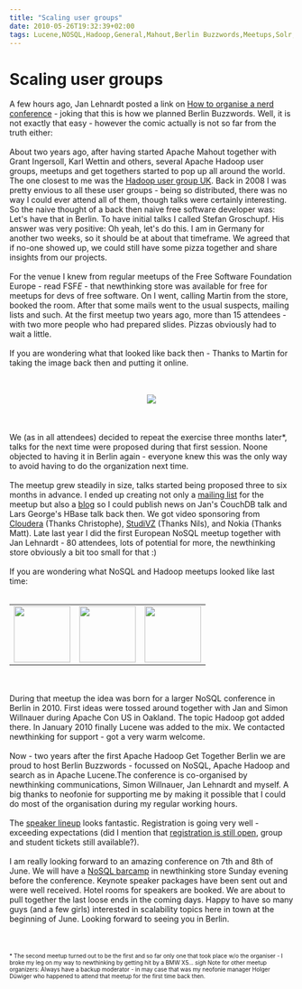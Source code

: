 ```yaml
---
title: "Scaling user groups"
date: 2010-05-26T19:32:39+02:00
tags: Lucene,NOSQL,Hadoop,General,Mahout,Berlin Buzzwords,Meetups,Solr,Get Together,
---
```


# Scaling user groups


A few hours ago, Jan Lehnardt posted a link on <a 
href="http://www.televisionsky.org/2010/05/how-to-put-on-a-nerd-conference/">How to organise a nerd conference</a> - 
joking that this is how we planned Berlin Buzzwords. Well, it is not exactly that easy - however the comic actually is 
not so far from the truth either:<br><br>About two years ago, after having started Apache Mahout together with Grant 
Ingersoll, Karl Wettin and others, several Apache Hadoop user groups, meetups and get togethers started to pop up all 
around the world. The one closest to me was the <a href="http://huguk.org">Hadoop user  group UK</a>. Back in 2008 I 
was pretty envious to all these user groups - being so distributed, there was no way I could ever attend all of them, 
though talks were certainly interesting. So the naive thought of a back then naive free software developer was: Let's 
have that in Berlin. To have initial talks I called Stefan Groschupf. His answer was very positive: Oh yeah, let's do 
this. I am in Germany for another two weeks, so it should be at about that timeframe. We agreed that if no-one showed 
up, we could still have some pizza together and share insights from our projects.<br><br>For the venue I knew from 
regular meetups of the Free Software Foundation Europe - read FSF*E* - that newthinking store was available for free 
for meetups for devs of free software. On I went, calling Martin from the store, booked the room. After that some mails 
went to the usual suspects, mailing lists and such. At the first meetup two years ago, more than 15 attendees - with 
two more people who had prepared slides. Pizzas obviously had to wait a little.<br><br>If you are wondering what that 
looked like back then - Thanks to Martin for taking the image back then and putting it online.<br><br><center><br><img 
src="http://www.spill-blog.de/files/images/hadoop_meetup.JPG"/> <br></center><br><br><br>We (as in all attendees) 
decided to repeat the exercise three months later*, talks for the next time were proposed during that first session. 
Noone objected to having it in Berlin again - everyone knew this was the only way to avoid having to do the 
organization next time.<br><br>The meetup grew steadily in size, talks started being proposed three to six months in 
advance. I ended up creating not only a <a href="">mailing list</a> for the meetup but also a <a 
href="http://blog.isabel-drost.de/index.php/archives/4/hadoop-get-together-berlin">blog</a> so I could publish news on 
Jan's CouchDB talk and Lars George's HBase talk back then. We got video sponsoring from <a 
href="http://www.cloudera.com/blog/2009/10/apache-hadoop-get-together-in-berlin-videos-online/">Cloudera</a> (Thanks 
Christophe), <a href="http://developer.studivz.net/2009/11/11/apache-hadoop-get-together-berlin/">StudiVZ</a> (Thanks 
Nils), and Nokia (Thanks Matt). Late last year I did the first European NoSQL meetup together with Jan Lehnardt - 80 
attendees, lots of potential for more, the newthinking store obviously a bit too small for that :)<br><br>If you are 
wondering what NoSQL and Hadoop meetups looked like last time:<br><center><br><table><tr><td><img 
src="http://farm3.static.flickr.com/2777/4037000912_87c7f46880.jpg" height="100"/></td><td><img 
src="http://isabel-drost.de/Bilder/wordpress/hadoop_march_2.JPG" height="100"/></td><td><img 
src="http://farm3.static.flickr.com/2726/4037000390_19de04533f.jpg" 
height="100"></td></tr></table><br></center><br>During that meetup the idea was born for a larger NoSQL conference in 
Berlin in 2010. First ideas were tossed around together with Jan and Simon Willnauer during Apache Con US in Oakland. 
The topic Hadoop got added there. In January 2010 finally Lucene was added to the mix. We contacted newthinking for 
support - got a very warm welcome.<br><br>Now - two years after the first Apache Hadoop Get Together Berlin we are 
proud to host Berlin Buzzwords - focussed on NoSQL, Apache Hadoop and search as in Apache Lucene.The conference is 
co-organised by newthinking communications, Simon Willnauer, Jan Lehnardt and myself. A big thanks to neofonie for 
supporting me by making it possible that I could do most of the organisation during my regular working 
hours.<br><br>The <a href="http://berlinbuzzwords.de/speakers">speaker lineup</a> looks fantastic. Registration is 
going very well - exceeding expectations (did I mention that <a 
href="http://berlinbuzzwords.de/content/tickets">registration is still open</a>, group and student tickets still 
available?). <br><br>I am really looking forward to an amazing conference on 7th and 8th of June. We will have a <a 
href="http://barcamp.org/BarCampBerlinBuzzwords">NoSQL barcamp</a> in newthinking store Sunday evening before the 
conference. Keynote speaker packages have been sent out and were well received. Hotel rooms for speakers are booked. We 
are about to pull together the last loose ends in the coming days. Happy to have so many guys (and a few girls) 
interested in scalability topics here in town at the beginning of June. Looking forward to seeing you in 
Berlin.<br><br><br><br><font size="-2">* The second meetup turned out to be the first and so far only one that took 
place w/o the organiser - I broke my leg on my way to newthinking by getting hit by a BMW X5... *sigh* Note for other 
meetup organizers: Always have a backup moderator - in may case that was my neofonie manager Holger Düwiger who 
happened to attend that meetup for the first time back then.</font>
